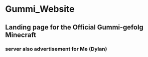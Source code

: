 # Gummi_Website
## Landing page for the Official Gummi-gefolg Minecraft





### server also advertisement for Me (Dylan)
